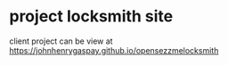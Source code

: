 # project locksmith site
client project can be view at  https://johnhenrygaspay.github.io/opensezzmelocksmith
